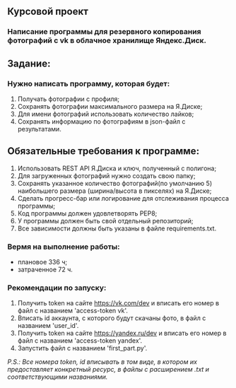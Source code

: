 ##  Курсовой проект 
### Написание программы для резервного копирования фотографий с vk в облачное хранилище Яндекс.Диск.
## Задание:
### Нужно написать программу, которая будет:
1. Получать фотографии с профиля;
2. Сохранять фотографии максимального размера на Я.Диске;
3. Для имени фотографий использовать количество лайков;
4. Сохранять информацию по фотографиям в json-файл с результатами.
## Обязательные требования к программе:
1. Использовать REST API Я.Диска и ключ, полученный с полигона;
2. Для загруженных фотографий нужно создать свою папку;
3. Сохранять указанное количество фотографий(по умолчанию 5) наибольшего размера (ширина/высота в пикселях) на Я.Диске;
4. Сделать прогресс-бар или логирование для отслеживания процесса программы;
5. Код программы должен удовлетворять PEP8;
6. У программы должен быть свой отдельный репозиторий;
7. Все зависимости должны быть указаны в файле requiremеnts.txt.​
### Вермя на выполнение работы:
- плановое 336 ч;
- затраченное 72 ч.
### Рекомендации по запуску:
1. Получить token на сайте https://vk.com/dev и вписать его номер в файл с названием 'access-token vk'.
2. Вписать id аккаунта, с которого будут скачаны фото, в файл с названием 'user_id'.
3. Получить token на сайте https://yandex.ru/dev и вписать его номер в файл с названием 'access-token yandex'.
4. Запустить файл с названием 'first_part.py'.

*P.S.: Все номера token, id вписывать в том виде, в котором их предоставляет конкретный ресурс, в файлы с расширением .txt и соответствующими названиями.*